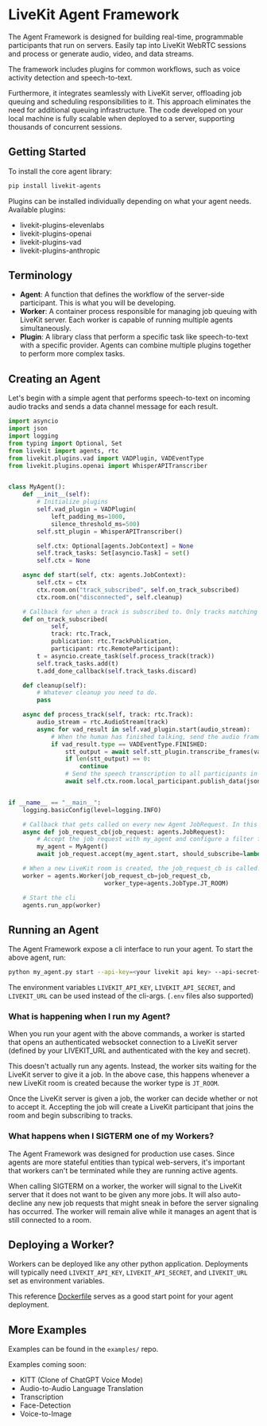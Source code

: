 <!--BEGIN_BANNER_IMAGE-->
<!--END_BANNER_IMAGE-->

# LiveKit Agent Framework

The Agent Framework is designed for building real-time, programmable participants
that run on servers. Easily tap into LiveKit WebRTC sessions and process or generate
audio, video, and data streams.

The framework includes plugins for common workflows, such as voice activity detection and speech-to-text.

Furthermore, it integrates seamlessly with LiveKit server, offloading job queuing and scheduling responsibilities to it. This approach eliminates the need for additional queuing infrastructure. The code developed on your local machine is fully scalable when deployed to a server, supporting thousands of concurrent sessions.

## Getting Started

To install the core agent library:

```bash
pip install livekit-agents
```

Plugins can be installed individually depending on what your agent needs. Available plugins:

- livekit-plugins-elevenlabs
- livekit-plugins-openai
- livekit-plugins-vad
- livekit-plugins-anthropic

## Terminology

- **Agent**: A function that defines the workflow of the server-side participant. This is what you will be developing.
- **Worker**: A container process responsible for managing job queuing with LiveKit server. Each worker is capable of running multiple agents simultaneously.
- **Plugin**: A library class that perform a specific task like speech-to-text with a specific provider. Agents can combine multiple plugins together to perform more complex tasks.

## Creating an Agent

Let's begin with a simple agent that performs speech-to-text on incoming audio tracks and sends a data channel message for each result.

```python title="my_agent.py"
import asyncio
import json
import logging
from typing import Optional, Set
from livekit import agents, rtc
from livekit.plugins.vad import VADPlugin, VADEventType
from livekit.plugins.openai import WhisperAPITranscriber


class MyAgent():
    def __init__(self):
        # Initialize plugins 
        self.vad_plugin = VADPlugin(
            left_padding_ms=1000,
            silence_threshold_ms=500)
        self.stt_plugin = WhisperAPITranscriber()

        self.ctx: Optional[agents.JobContext] = None
        self.track_tasks: Set[asyncio.Task] = set()
        self.ctx = None

    async def start(self, ctx: agents.JobContext):
        self.ctx = ctx
        ctx.room.on("track_subscribed", self.on_track_subscribed)
        ctx.room.on("disconnected", self.cleanup)

    # Callback for when a track is subscribed to. Only tracks matching the should_subscribe filter that is configured when accepting a job will be subscribed to.
    def on_track_subscribed(
            self,
            track: rtc.Track,
            publication: rtc.TrackPublication,
            participant: rtc.RemoteParticipant):
        t = asyncio.create_task(self.process_track(track))
        self.track_tasks.add(t)
        t.add_done_callback(self.track_tasks.discard)

    def cleanup(self):
        # Whatever cleanup you need to do.
        pass

    async def process_track(self, track: rtc.Track):
        audio_stream = rtc.AudioStream(track)
        async for vad_result in self.vad_plugin.start(audio_stream):
            # When the human has finished talking, send the audio frames containing voice to the transcription plugin (in this case the Whisper API).
            if vad_result.type == VADEventType.FINISHED:
                stt_output = await self.stt_plugin.transcribe_frames(vad_result.frames)
                if len(stt_output) == 0:
                    continue
                # Send the speech transcription to all participants in the LiveKit room via a DataChannel message.
                await self.ctx.room.local_participant.publish_data(json.dumps({"type": "transcription", "text": text}))


if __name__ == "__main__":
    logging.basicConfig(level=logging.INFO)

    # Callback that gets called on every new Agent JobRequest. In this callback you can create your agent and accept (or decline) a job. Declining a job will tell the LiveKit server to give the job to another Worker.
    async def job_request_cb(job_request: agents.JobRequest):
        # Accept the job request with my_agent and configure a filter function that decides which tracks the agent processes. In this case, the agent only cares about audio tracks.
        my_agent = MyAgent()
        await job_request.accept(my_agent.start, should_subscribe=lambda track_pub, _: track_pub.kind == rtc.TrackKind.KIND_AUDIO)

    # When a new LiveKit room is created, the job_request_cb is called.
    worker = agents.Worker(job_request_cb=job_request_cb,
                           worker_type=agents.JobType.JT_ROOM)

    # Start the cli
    agents.run_app(worker)
```

## Running an Agent

The Agent Framework expose a cli interface to run your agent. To start the above agent, run:

```bash
python my_agent.py start --api-key=<your livekit api key> --api-secret<your livekit api secret> --url=<your livekit url>
```

The environment variables `LIVEKIT_API_KEY`, `LIVEKIT_API_SECRET`, and `LIVEKIT_URL` can be used instead of the cli-args. (`.env` files also supported)

### What is happening when I run my Agent?

When you run your agent with the above commands, a worker is started that opens an authenticated websocket connection to a LiveKit server (defined by your LIVEKIT_URL and authenticated with the key and secret).

This doesn't actually run any agents. Instead, the worker sits waiting for the LiveKit server to give it a job. In the above case, this happens whenever a new LiveKit room is created because the worker type is `JT_ROOM`.

Once the LiveKit server is given a job, the worker can decide whether or not to accept it. Accepting the job will create a LiveKit participant that joins the room and begin subscribing to tracks.

### What happens when I SIGTERM one of my Workers? 

The Agent Framework was designed for production use cases. Since agents are more stateful entities than typical web-servers, it's important that workers can't be terminated while they are running active agents.

When calling SIGTERM on a worker, the worker will signal to the LiveKit server that it does not want to be given any more jobs. It will also auto-decline any new job requests that might sneak in before the server signaling has occurred. The worker will remain alive while it manages an agent that is still connected to a room.

## Deploying a Worker?

Workers can be deployed like any other python application. Deployments will typically need `LIVEKIT_API_KEY`, `LIVEKIT_API_SECRET`, and `LIVEKIT_URL` set as environment variables.

This reference [Dockerfile](examples/agents/Dockerfile) serves as a good start point for your agent deployment.

## More Examples

Examples can be found in the `examples/` repo.

Examples coming soon:

- KITT (Clone of ChatGPT Voice Mode) 
- Audio-to-Audio Language Translation
- Transcription
- Face-Detection
- Voice-to-Image

<!--BEGIN_REPO_NAV-->
<!--END_REPO_NAV-->
